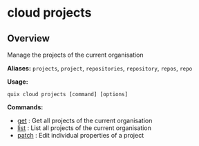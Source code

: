 # cloud projects

## Overview

Manage the projects of the current organisation

**Aliases:** `projects`, `project`, `repositories`, `repository`, `repos`, `repo`

**Usage:**

```
quix cloud projects [command] [options]
```

**Commands:**

- [get](get.md) : Get all projects of the current organisation
- [list](list.md) : List all projects of the current organisation
- [patch](patch.md) : Edit individual properties of a project

